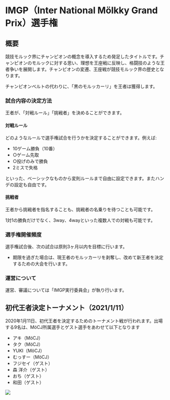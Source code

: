 # IMGP（Inter National Mölkky Grand Prix）選手権

## 概要

競技モルック界にチャンピオンの概念を導入するため発足したタイトルです。チャンピオンのモルックに対する思い、理想を王座戦に反映し、格闘技のような王者争いを展開します。チャンピオンの変遷、王座戦が競技モルック界の歴史となります。

チャンピオンベルトの代わりに、「黒のモルッカーリ」を王者は獲得します。

### 試合内容の決定方法

王者が、「対戦ルール」「挑戦者」を決めることができます。

#### 対戦ルール

どのようなルールで選手権試合を行うかを決定することができます。例えば:

- 10ゲーム勝負（10番）
- ○ゲーム先取
- ○投げのみで勝負
- 2ミスで失格

といった、ベーシックなものから変則ルールまで自由に設定できます。またハンデの設定も自由です。

#### 挑戦者

王者から挑戦者を指名することも、挑戦者の名乗りを待つことも可能です。

1対1の勝負だけでなく、3way、4wayといった複数人での対戦も可能です。

### 選手権開催頻度

選手権試合後、次の試合は原則3ヶ月以内を目標に行います。

- 期限を過ぎた場合は、現王者のモルッカーリを剥奪し、改めて新王者を決定するための大会を行います。

### 運営について

運営、審議については「IMGP実行委員会」が執り行います。

## 初代王者決定トーナメント（2021/1/11）

2020年1月11日、初代王者を決定するためのトーナメント戦が行われます。出場する9名は、MöCJ所属選手とゲスト選手をあわせて以下となります

- アキ（MöCJ）
- タク（MöCJ）
- YUKI（MöCJ）
- むっすー（MöCJ）
- フジセイ（ゲスト）
- 森 洋介（ゲスト）
- おち（ゲスト）
- 和田（ゲスト）

![](https://pbs.twimg.com/media/EpHMUNJVEAAHxL6?format=jpg&name=large)
